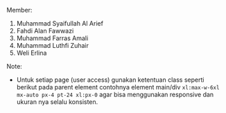 Member:
1. Muhammad Syaifullah Al Arief
2. Fahdi Alan Fawwazi
3. Muhammad Farras Amali
4. Muhammad Luthfi Zuhair
5. Weli Erlina

Note: 
- Untuk setiap page (user access) gunakan ketentuan class seperti berikut pada parent element contohnya element main/div `xl:max-w-6xl mx-auto px-4 pt-24 xl:px-0` agar bisa menggunakan responsive dan ukuran nya selalu konsisten.
